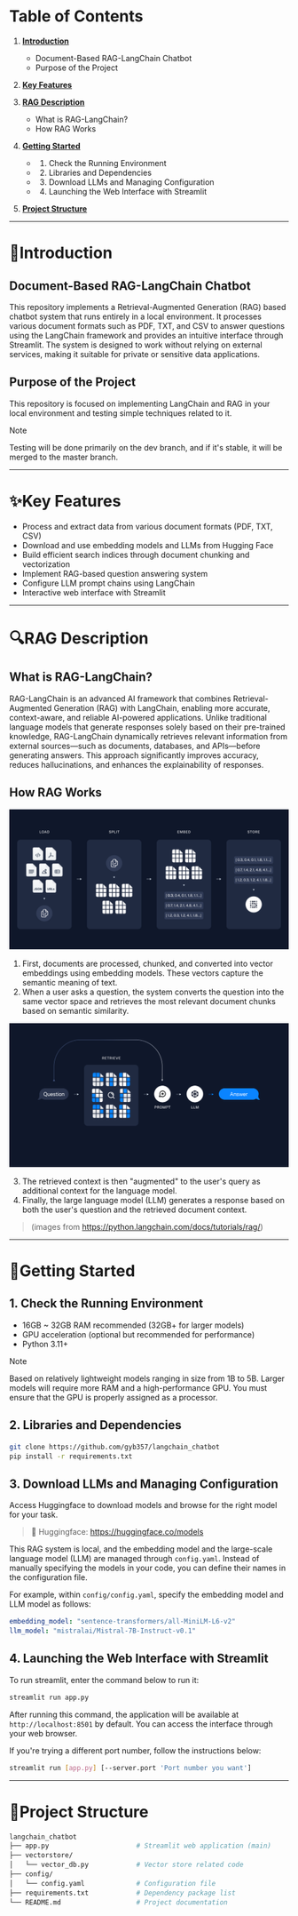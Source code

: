 # Table of Contents
1. **[Introduction](#Introduction)**
    * Document-Based RAG-LangChain Chatbot
    * Purpose of the Project

2. **[Key Features](#Key-Features)**

3. **[RAG Description](#RAG-Description)**
     * What is RAG-LangChain?
     * How RAG Works

4. **[Getting Started](#Getting-Started)**
     * 1. Check the Running Environment
     * 2. Libraries and Dependencies
     * 3. Download LLMs and Managing Configuration
     * 4. Launching the Web Interface with Streamlit

5. **[Project Structure](#Project-Structure)**


*****


# 📑Introduction

## Document-Based RAG-LangChain Chatbot
This repository implements a Retrieval-Augmented Generation (RAG) based chatbot system that runs entirely in a local environment. It processes various document formats such as PDF, TXT, and CSV to answer questions using the LangChain framework and provides an intuitive interface through Streamlit. The system is designed to work without relying on external services, making it suitable for private or sensitive data applications.

## Purpose of the Project
This repository is focused on implementing LangChain and RAG in your local environment and testing simple techniques related to it.

 > [!Note]
 > Testing will be done primarily on the dev branch, and if it's stable, it will be merged to the master branch.


*****


# ✨Key Features
 * Process and extract data from various document formats (PDF, TXT, CSV)
 * Download and use embedding models and LLMs from Hugging Face
 * Build efficient search indices through document chunking and vectorization
 * Implement RAG-based question answering system
 * Configure LLM prompt chains using LangChain
 * Interactive web interface with Streamlit


*****


# 🔍RAG Description

## What is RAG-LangChain?
RAG-LangChain is an advanced AI framework that combines Retrieval-Augmented Generation (RAG) with LangChain, enabling more accurate, context-aware, and reliable AI-powered applications. Unlike traditional language models that generate responses solely based on their pre-trained knowledge, RAG-LangChain dynamically retrieves relevant information from external sources—such as documents, databases, and APIs—before generating answers. This approach significantly improves accuracy, reduces hallucinations, and enhances the explainability of responses.

## How RAG Works

![rag_image_0](images/rag_image_0.png)

1. First, documents are processed, chunked, and converted into vector embeddings using embedding models. These vectors capture the semantic meaning of text.
2. When a user asks a question, the system converts the question into the same vector space and retrieves the most relevant document chunks based on semantic similarity.

![rag_image_1](images/rag_image_1.png)

3. The retrieved context is then "augmented" to the user's query as additional context for the language model.
4. Finally, the large language model (LLM) generates a response based on both the user's question and the retrieved document context.

 > (images from https://python.langchain.com/docs/tutorials/rag/)


*****


# 🔨Getting Started

## 1. Check the Running Environment
 * 16GB ~ 32GB RAM recommended (32GB+ for larger models)
 * GPU acceleration (optional but recommended for performance)
 * Python 3.11+

 > [!Note]
 > Based on relatively lightweight models ranging in size from 1B to 5B. Larger models will require more RAM and a high-performance GPU.
 > You must ensure that the GPU is properly assigned as a processor.

## 2. Libraries and Dependencies
```bash
git clone https://github.com/gyb357/langchain_chatbot
pip install -r requirements.txt
```

## 3. Download LLMs and Managing Configuration
Access Huggingface to download models and browse for the right model for your task.
 > 🤗 Huggingface: https://huggingface.co/models

This RAG system is local, and the embedding model and the large-scale language model (LLM) are managed through `config.yaml`. Instead of manually specifying the models in your code, you can define their names in the configuration file.

For example, within `config/config.yaml`, specify the embedding model and LLM model as follows:

```yaml
embedding_model: "sentence-transformers/all-MiniLM-L6-v2"
llm_model: "mistralai/Mistral-7B-Instruct-v0.1"
```

## 4. Launching the Web Interface with Streamlit
To run streamlit, enter the command below to run it:

```bash
streamlit run app.py
```

After running this command, the application will be available at `http://localhost:8501` by default. You can access the interface through your web browser.

If you're trying a different port number, follow the instructions below:

```bash
streamlit run [app.py] [--server.port 'Port number you want']
```


*****


# 📁Project Structure

```bash
langchain_chatbot
├── app.py                      # Streamlit web application (main)
├── vectorstore/
│   └── vector_db.py            # Vector store related code
├── config/
│   └── config.yaml             # Configuration file
├── requirements.txt            # Dependency package list
└── README.md                   # Project documentation
```

